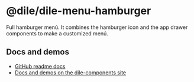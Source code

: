 # @dile/dile-menu-hamburger

Full hamburger menú. It combines the hamburger icon and the app drawer components to make a customized menú.

## Docs and demos

- [GitHub readme docs](https://github.com/Polydile/dile-components/blob/master/site/pages/components/dile-menu-hamburger.rocket.md)
- [Docs and demos on the dile-components site](https://dile-components.polydile.com/components/dile-menu-hamburger/)